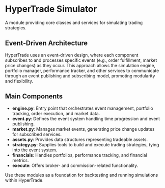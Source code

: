 # HyperTrade Simulator

A module providing core classes and services for simulating trading strategies.

## Event-Driven Architecture

HyperTrade uses an event-driven design, where each component subscribes to and processes specific events (e.g., order fulfillment, market price changes) as they occur. This approach allows the simulation engine, portfolio manager, performance tracker, and other services to communicate through an event publishing and subscribing model, promoting modularity and flexibility.

## Main Components

- **engine.py**: Entry point that orchestrates event management, portfolio tracking, order execution, and market data.
- **event.py**: Defines the event system handling time progression and event publishing.
- **market.py**: Manages market events, generating price change updates for subscribed services.
- **assets.py**: Provides data structures representing tradeable assets.
- **strategy.py**: Supplies tools to build and execute trading strategies, tying into the event system.
- **financials**: Handles portfolios, performance tracking, and financial metrics.
- **execute**: Offers broker- and commission-related functionality.

Use these modules as a foundation for backtesting and running simulations within HyperTrade.
